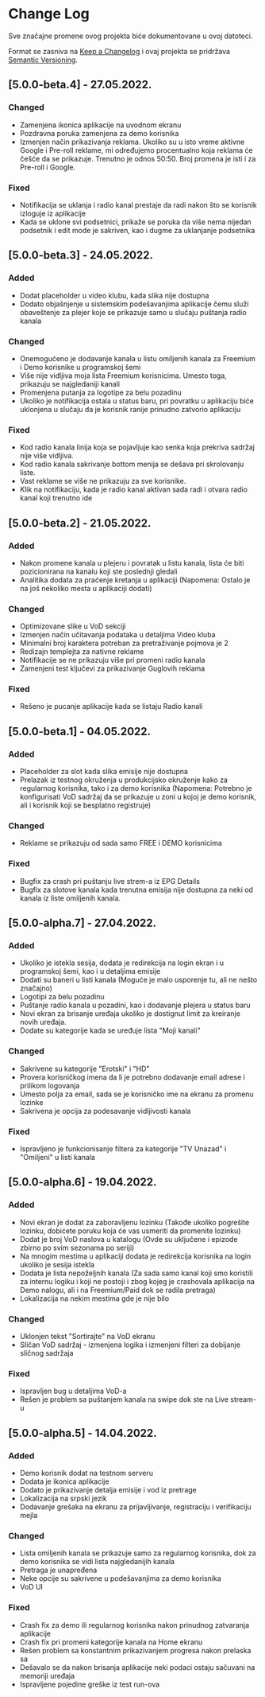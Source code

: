 # Change Log
Sve značajne promene ovog projekta biće dokumentovane u ovoj datoteci.
 
Format se zasniva na [Keep a Changelog](http://keepachangelog.com/)
i ovaj projekta se pridržava [Semantic Versioning](http://semver.org/).

## [5.0.0-beta.4] - 27.05.2022.

### Changed
- Zamenjena ikonica aplikacije na uvodnom ekranu
- Pozdravna poruka zamenjena za demo korisnika
- Izmenjen način prikazivanja reklama. Ukoliko su u isto vreme aktivne Google i Pre-roll reklame, mi određujemo procentualno koja reklama će češće da se prikazuje. Trenutno je odnos 50:50. Broj promena je isti i za Pre-roll i Google.

### Fixed
- Notifikacija se uklanja i radio kanal prestaje da radi nakon što se korisnik izloguje iz aplikacije
- Kada se uklone svi podsetnici, prikaže se poruka da više nema nijedan podsetnik i edit mode je sakriven, kao i dugme za uklanjanje podsetnika

## [5.0.0-beta.3] - 24.05.2022.

### Added
- Dodat placeholder u video klubu, kada slika nije dostupna
- Dodato objašnjenje u sistemskim podešavanjima aplikacije čemu služi obaveštenje za plejer koje se prikazuje samo u slučaju puštanja radio kanala

### Changed
- Onemogućeno je dodavanje kanala u listu omiljenih kanala za Freemium i Demo korisnike u programskoj šemi
- Više nije vidljiva moja lista Freemium korisnicima. Umesto toga, prikazuju se najgledaniji kanali
- Promenjena putanja za logotipe za belu pozadinu
- Ukoliko je notifikacija ostala u status baru, pri povratku u aplikaciju biće uklonjena u slučaju da je korisnik ranije prinudno zatvorio aplikaciju

### Fixed
- Kod radio kanala linija koja se pojavljuje kao senka koja prekriva sadržaj nije više vidljiva. 
- Kod radio kanala sakrivanje bottom menija se dešava pri skrolovanju liste.
- Vast reklame se više ne prikazuju za sve korisnike.
- Klik na notifikaciju, kada je radio kanal aktivan sada radi i otvara radio kanal koji trenutno ide

## [5.0.0-beta.2] - 21.05.2022.

### Added
- Nakon promene kanala u plejeru i povratak u listu kanala, lista će biti pozicionirana na kanalu koji ste poslednji gledali
- Analitika dodata za praćenje kretanja u aplikaciji (Napomena: Ostalo je na još nekoliko mesta u aplikaciji dodati)

### Changed
- Optimizovane slike u VoD sekciji
- Izmenjen način učitavanja podataka u detaljima Video kluba
- Minimalni broj karaktera potreban za pretraživanje pojmova je 2
- Redizajn templejta za nativne reklame
- Notifikacije se ne prikazuju više pri promeni radio kanala
- Zamenjeni test ključevi za prikazivanje Guglovih reklama

### Fixed
- Rešeno je pucanje aplikacije kada se listaju Radio kanali 

## [5.0.0-beta.1] - 04.05.2022.

### Added
- Placeholder za slot kada slika emisije nije dostupna
- Prelazak iz testnog okruženja u produkcijsko okruženje kako za regularnog korisnika, tako i za demo korisnika (Napomena: Potrebno je konfigurisati VoD sadržaj da se prikazuje u zoni u kojoj je demo korisnik, ali i korisnik koji se besplatno registruje)

### Changed
- Reklame se prikazuju od sada samo FREE i DEMO korisnicima

### Fixed
- Bugfix za crash pri puštanju live strem-a iz EPG Details
- Bugfix za slotove kanala kada trenutna emisija nije dostupna za neki od kanala iz liste omiljenih kanala.


## [5.0.0-alpha.7] - 27.04.2022.

### Added
- Ukoliko je istekla sesija, dodata je redirekcija na login ekran i u programskoj šemi, kao i u detaljima emisije
- Dodati su baneri u listi kanala (Moguće je malo usporenje tu, ali ne nešto značajno)
- Logotipi za belu pozadinu
- Puštanje radio kanala u pozadini, kao i dodavanje plejera u status baru
- Novi ekran za brisanje uređaja ukoliko je dostignut limit za kreiranje novih uređaja.
- Dodate su kategorije kada se uređuje lista "Moji kanali"

### Changed
- Sakrivene su kategorije "Erotski" i "HD"
- Provera korisničkog imena da li je potrebno dodavanje email adrese i prilikom logovanja
- Umesto polja za email, sada se je korisničko ime na ekranu za promenu lozinke
- Sakrivena je opcija za podesavanje vidljivosti kanala

### Fixed
- Ispravljeno je funkcionisanje filtera za kategorije "TV Unazad" i "Omiljeni" u listi kanala

## [5.0.0-alpha.6] - 19.04.2022.
 
### Added
- Novi ekran je dodat za zaboravljenu lozinku (Takođe ukoliko pogrešite lozinku, dobićete poruku koja će vas usmeriti da promenite lozinku)
- Dodat je broj VoD naslova u katalogu (Ovde su uključene i epizode zbirno po svim sezonama po seriji)
- Na mnogim mestima u aplikaciji dodata je redirekcija korisnika na login ukoliko je sesija istekla
- Dodata je lista nepoželjnih kanala (Za sada samo kanal koji smo koristili za internu logiku i koji ne postoji i zbog kojeg je crashovala aplikacija na Demo nalogu, ali i na Freemium/Paid dok se radila pretraga)
- Lokalizacija na nekim mestima gde je nije bilo
 
### Changed
- Uklonjen tekst "Sortirajte" na VoD ekranu
- Sličan VoD sadržaj - izmenjena logika i izmenjeni filteri za dobijanje sličnog sadržaja
 
### Fixed
- Ispravljen bug u detaljima VoD-a
- Rešen je problem sa puštanjem kanala na swipe dok ste na Live stream-u
 
## [5.0.0-alpha.5] - 14.04.2022.
 
### Added
- Demo korisnik dodat na testnom serveru
- Dodata je ikonica aplikacije
- Dodato je prikazivanje detalja emisije i vod iz pretrage
- Lokalizacija na srpski jezik
- Dodavanje grešaka na ekranu za prijavljivanje, registraciju i verifikaciju mejla
 
### Changed
- Lista omiljenih kanala se prikazuje samo za regularnog korisnika, dok za demo korisnika se vidi lista najgledanijih kanala
- Pretraga je unapređena
- Neke opcije su sakrivene u podešavanjima za demo korisnika
- VoD UI
 
### Fixed
- Crash fix za demo ili regularnog korisnika nakon prinudnog zatvaranja aplikacije
- Crash fix pri promeni kategorije kanala na Home ekranu
- Rešen problem sa konstantnim prikazivanjem progresa nakon prelaska sa 
- Dešavalo se da nakon brisanja aplikacije neki podaci ostaju sačuvani na memoriji uređaja
- Ispravljene pojedine greške iz test run-ova
 

